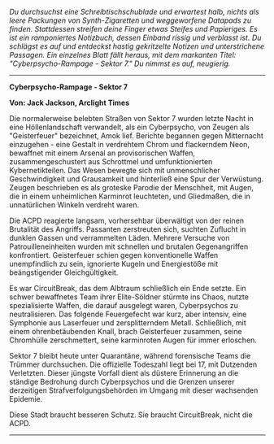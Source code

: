 _Du durchsuchst eine Schreibtischschublade und erwartest halb, nichts als leere Packungen von Synth-Zigaretten und weggeworfene Datapads zu finden. Stattdessen streifen deine Finger etwas Steifes und Papieriges. Es ist ein ramponiertes Notizbuch, dessen Einband rissig und verblasst ist. Du schlägst es auf und entdeckst hastig gekritzelte Notizen und unterstrichene Passagen. Ein einzelnes Blatt fällt heraus, mit dem markanten Titel: "Cyberpsycho-Rampage - Sektor 7." Du nimmst es auf, neugierig._

---

**Cyberpsycho-Rampage - Sektor 7**

**Von: Jack Jackson, Arclight Times**

Die normalerweise belebten Straßen von Sektor 7 wurden letzte Nacht in eine Höllenlandschaft verwandelt, als ein Cyberpsycho, von Zeugen als "Geisterfeuer" bezeichnet, Amok lief. Berichte begannen gegen Mitternacht einzugehen - eine Gestalt in verdrehtem Chrom und flackerndem Neon, bewaffnet mit einem Arsenal an provisorischen Waffen, zusammengeschustert aus Schrottmel und umfunktionierten Kybernetikteilen. Das Wesen bewegte sich mit unmenschlicher Geschwindigkeit und Grausamkeit und hinterließ eine Spur der Verwüstung. Zeugen beschrieben es als groteske Parodie der Menschheit, mit Augen, die in einem unheimlichen Karminrot leuchteten, und Gliedmaßen, die in unnatürlichen Winkeln verdreht waren.

Die ACPD reagierte langsam, vorhersehbar überwältigt von der reinen Brutalität des Angriffs. Passanten zerstreuten sich, suchten Zuflucht in dunklen Gassen und verrammelten Läden. Mehrere Versuche von Patrouilleneinheiten wurden mit schnellen und brutalen Gegenangriffen konfrontiert. Geisterfeuer schien gegen konventionelle Waffen unempfindlich zu sein, ignorierte Kugeln und Energiestöße mit beängstigender Gleichgültigkeit.

Es war CircuitBreak, das dem Albtraum schließlich ein Ende setzte. Ein schwer bewaffnetes Team ihrer Elite-Söldner stürmte ins Chaos, nutzte spezialisierte Waffen, die darauf ausgelegt waren, Cyberpsychos zu neutralisieren. Das folgende Feuergefecht war kurz, aber intensiv, eine Symphonie aus Laserfeuer und zersplitterndem Metall. Schließlich, mit einem ohrenbetäubenden Knall, brach Geisterfeuer zusammen, seine Chromhülle zerschmettert, seine karminroten Augen für immer erloschen.

Sektor 7 bleibt heute unter Quarantäne, während forensische Teams die Trümmer durchsuchen. Die offizielle Todeszahl liegt bei 17, mit Dutzenden Verletzten. Dieser jüngste Vorfall dient als düstere Erinnerung an die ständige Bedrohung durch Cyberpsychos und die Grenzen unserer derzeitigen Strafverfolgungsbehörden im Umgang mit dieser wachsenden Epidemie.

Diese Stadt braucht besseren Schutz. Sie braucht CircuitBreak, nicht die ACPD.

---

